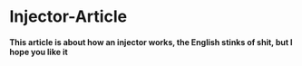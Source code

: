 # Injector-Article

#### This article is about how an injector works, the English stinks of shit, but I hope you like it
 
